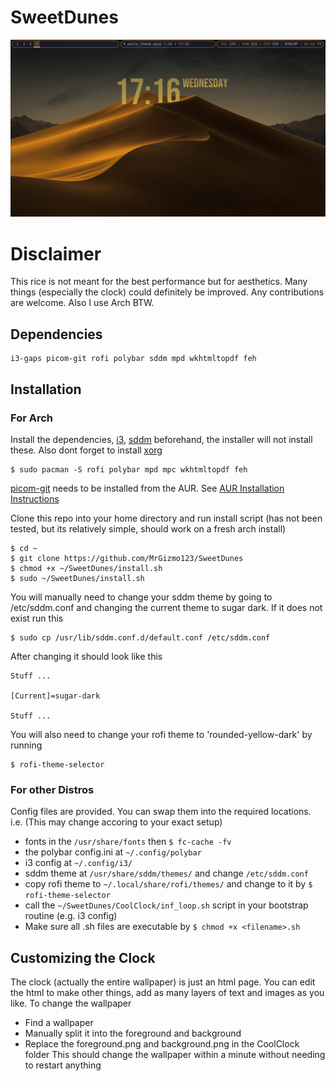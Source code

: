 # SweetDunes
![Preview](screenshots/desktop.png)

# Disclaimer

This rice is not meant for the best performance but for aesthetics. Many things (especially the clock) could definitely be improved. Any contributions are welcome. Also I use Arch BTW.

## Dependencies

```
i3-gaps picom-git rofi polybar sddm mpd wkhtmltopdf feh
```

## Installation

### For Arch

Install the dependencies, [i3](https://wiki.archlinux.org/title/I3), [sddm](https://wiki.archlinux.org/title/SDDM) beforehand, the installer will not install these. Also dont forget to install [xorg](https://wiki.archlinux.org/title/Xorg)

```
$ sudo pacman -S rofi polybar mpd mpc wkhtmltopdf feh
```
[picom-git](https://aur.archlinux.org/packages/picom-git) needs to be installed from the AUR. See [AUR Installation Instructions](https://wiki.archlinux.org/title/Arch_User_Repository)

Clone this repo into your home directory and run install script (has not been tested, but its relatively simple, should work on a fresh arch install)
```
$ cd ~
$ git clone https://github.com/MrGizmo123/SweetDunes
$ chmod +x ~/SweetDunes/install.sh
$ sudo ~/SweetDunes/install.sh
```

You will manually need to change your sddm theme by going to /etc/sddm.conf and changing the current theme to sugar dark. 
If it does not exist run this
```
$ sudo cp /usr/lib/sddm.conf.d/default.conf /etc/sddm.conf
```

After changing it should look like this
```
Stuff ... 

[Current]=sugar-dark

Stuff ...
```

You will also need to change your rofi theme to 'rounded-yellow-dark' by running
```
$ rofi-theme-selector
```

### For other Distros

Config files are provided. You can swap them into the required locations. i.e. (This may change accoring to your exact setup)
* fonts in the `/usr/share/fonts` then `$ fc-cache -fv` 
* the polybar config.ini at `~/.config/polybar` 
* i3 config at `~/.config/i3/` 
* sddm theme at `/usr/share/sddm/themes/` and change `/etc/sddm.conf`
* copy rofi theme to `~/.local/share/rofi/themes/` and change to it by `$ rofi-theme-selector`
* call the `~/SweetDunes/CoolClock/inf_loop.sh` script in your bootstrap routine (e.g. i3 config) 
* Make sure all .sh files are executable by `$ chmod +x <filename>.sh`

## Customizing the Clock

The clock (actually the entire wallpaper) is just an html page. You can edit the html to make other things, add as many layers of text and images as you like. To change the wallpaper 
* Find a wallpaper 
* Manually split it into the foreground and background 
* Replace the foreground.png and background.png in the CoolClock folder
This should change the wallpaper within a minute without needing to restart anything
